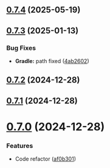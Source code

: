 ## [0.7.4](https://github.com/daffineq/Kawaime/compare/v0.7.3...v0.7.4) (2025-05-19)



## [0.7.3](https://github.com/daffineq/Kawaime/compare/v0.7.2...v0.7.3) (2025-01-13)


### Bug Fixes

* **Gradle:** path fixed ([4ab2602](https://github.com/daffineq/Kawaime/commit/4ab2602b19c2ae932aacae1d4381fdb36fcf3ef7))



## [0.7.2](https://github.com/daffineq/Kawaime/compare/v0.7.1...v0.7.2) (2024-12-28)



## [0.7.1](https://github.com/daffineq/Kawaime/compare/v0.7.0...v0.7.1) (2024-12-28)



# [0.7.0](https://github.com/daffineq/Kawaime/compare/v0.6.0...v0.7.0) (2024-12-28)


### Features

* Code refactor ([af0b301](https://github.com/daffineq/Kawaime/commit/af0b30121d996953ed22026659b1672d7655d674))



